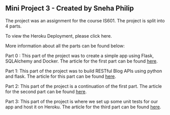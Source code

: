 ## Mini Project 3 - Created by Sneha Philip
The project was an assignment for the course IS601. The project is split into 4 parts.

To view the Heroku Deployment, please click here.

More information about all the parts can be found below:

Part 0 : This part of the project was to create a simple app using Flask, SQLAlchemy and Docker. The article for the first part can be found [here](https://medium.com/@hmajid2301/implementing-sqlalchemy-with-docker-cb223a8296de).

Part 1: This part of the project was to build RESTful Blog APIs using python and flask. The article for this part can be found [here](https://www.codementor.io/@olawalealadeusi896/restful-api-with-python-flask-framework-and-postgres-db-part-1-kbrwbygx5).

Part 2: This part of the project is a continuation of the first part. The article for the second part can be found [here](https://www.codementor.io/@olawalealadeusi896/building-a-restful-blog-apis-using-python-and-flask-part-2-l9y8awusp).

Part 3: This part of the project is where we set up some unit tests for our app and host it on Heroku. The article for the third part can be found [here](https://www.codementor.io/@olawalealadeusi896/building-a-restful-blog-apis-using-python-and-flask-part-3-lx7rt8pfk).
